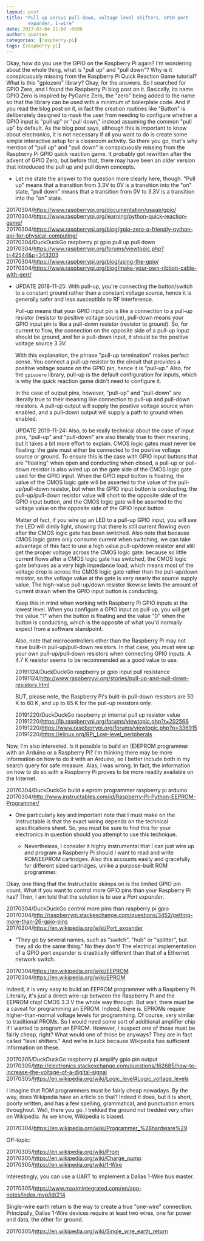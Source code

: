 ```yaml
---
layout: post
title: "Pull-up versus pull-down, voltage level shifters, GPIO port
        expander, 1-wire"
date: 2017-03-04 21:00 -0600
author: quorten
categories: [raspberry-pi]
tags: [raspberry-pi]
---
```


Okay, how do you use the GPIO on the Raspberry Pi again?  I'm
wondering about the whole thing, what is "pull up" and "pull down"?
Why is it conspicuously missing from the Raspberry Pi Quick Reaction
Game tutorial?  What is this "gpiozero" library?  Okay, for the
answers.  So I searched for GPIO Zero, and I found the Raspberry Pi
blog post on it.  Basically, its name GPIO Zero is inspired by PyGame
Zero, the "zero" being added to the name so that the library can be
used with a minimum of boilerplate code.  And if you read the blog
post on it, in fact the creation routines like "Button" is
deliberately designed to mask the user from needing to configure
whether a GPIO input is "pull up" or "pull down," instead assuming the
common "pull up" by default.  As the blog post says, although this is
important to know about electronics, it is not necessary if all you
want to do is create some simple interactive setup for a classroom
activity.  So there you go, that's why mention of "pull up" and "pull
down" is conspicuously missing from the Raspberry Pi GPIO quick
reaction game.  It probably got rewritten after the advent of GPIO
Zero, but before that, there may have been an older version that
introduced the pull up and pull down concepts.

* Let me state the answer to the question more clearly here, though.
  "Pull up" means that a transition from 3.3V to 0V is a transition
  into the "on" state, "pull down" means that a transition from 0V to
  3.3V is a transition into the "on" state.

<!-- more -->

20170304/https://www.raspberrypi.org/documentation/usage/gpio/  
20170304/https://www.raspberrypi.org/learning/python-quick-reaction-game/  
20170304/https://www.raspberrypi.org/blog/gpio-zero-a-friendly-python-api-for-physical-computing/  
20170304/DuckDuckGo raspberry pi gpio pull up pull down  
20170304/https://www.raspberrypi.org/forums/viewtopic.php?t=42544&p=343203  
20170304/https://www.raspberrypi.org/blog/using-the-gpio/  
20170304/https://www.raspberrypi.org/blog/make-your-own-ribbon-cable-with-gert/

* UPDATE 2018-11-25: With pull-up, you're connecting the button/switch
  to a constant ground rather than a constant voltage source, hence it
  is generally safer and less susceptible to RF interference.

  Pull-up means that your GPIO input pin is like a connection to a
  pull-up resistor (resistor to positive voltage source), pull-down
  means your GPIO input pin is like a pull-down resistor (resistor to
  ground).  So, for current to flow, the connection on the opposite
  side of a pull-up input should be ground, and for a pull-down input,
  it should be the positive voltage source 3.3V.

  With this explanation, the phrase "pull-up termination" makes
  perfect sense.  You connect a pull-up resistor to the circuit that
  provides a positive voltage source on the GPIO pin, hence it is
  "pull-up."  Also, for the `gpiozero` library, pull-up is the default
  configuration for inputs, which is why the quick reaction game
  didn't need to configure it.

  In the case of output pins, however, "pull-up" and "pull-down" are
  literally true to their meaning like connection to pull-up and
  pull-down resistors.  A pull-up output will supply the positive
  voltage source when enabled, and a pull-down output will supply a
  path to ground when enabled.

  UPDATE 2019-11-24: Also, to be really technical about the case of
  input pins, "pull-up" and "pull-down" are also literally true to
  their meaning, but it takes a bit more effort to explain.  CMOS
  logic gates must never be floating: the gate must either be
  connected to the positive voltage source or ground.  To ensure this
  is the case with GPIO input buttons that are "floating" when open
  and conducting when closed, a pull-up or pull-down resistor is also
  wired up on the gate side of the CMOS logic gate used for the GPIO
  input.  When the GPIO input button is floating, the value of the
  CMOS logic gate will be asserted to the value of the
  pull-up/pull-down resistor, but when the GPIO input button is
  conducting, the pull-up/pull-down resistor value will short to the
  opposite side of the GPIO input button, and the CMOS logic gate will
  be asserted to the voltage value on the opposite side of the GPIO
  input button.

  Matter of fact, if you wire up an LED to a pull-up GPIO input, you
  will see the LED will dimly light, showing that there is still
  current flowing even after the CMOS logic gate has been switched.
  Also note that because CMOS logic gates only consume current when
  switching, we can take advantage of this fact to use a high value
  pull-up/down resistor and still get the proper voltage across the
  CMOS logic gate: because so little current flows after a CMOS logic
  gate has switched, the CMOS logic gate behaves as a very high
  impedance load, which means most of the voltage drop is across the
  CMOS logic gate rather than the pull-up/down resistor, so the
  voltage value at the gate is very nearly the source supply value.
  The high-value pull-up/down resistor likewise limits the amount of
  current drawn when the GPIO input button is conducting.

  Keep this in mind when working with Raspberry Pi GPIO inputs at the
  lowest level.  When you configure a GPIO input as pull-up, you will
  get the value "1" when the button is floating and the value "0" when
  the button is conducting, which is the opposite of what you'd
  normally expect from a software standpoint.

  Also, note that microcontrollers other than the Raspberry Pi may not
  have built-in pull-up/pull-down resistors.  In that case, you must
  wire up your own pull-up/pull-down resistors when connecting GPIO
  inputs.  A 4.7 K resistor seems to be recommended as a good value to
  use.

  20191124/DuckDuckGo raspberry pi gpio input pull resistance  
  20191124/http://www.raspberryvi.org/stories/pull-up-and-pull-down-resistors.html

  BUT, please note, the Raspberry Pi's built-in pull-down resistors
  are 50 K to 60 K, and up to 65 K for the pull-up resistors only.

  20191220/DuckDuckGo raspberry pi internal pull up resistor value  
  20191220/https://lb.raspberrypi.org/forums/viewtopic.php?t=202568  
  20191220/https://www.raspberrypi.org/forums/viewtopic.php?p=336915  
  20191220/https://elinux.org/RPi_Low-level_peripherals

Now, I'm also interested.  Is it possible to build an (E)EPROM
programmer with an Arduino or a Raspberry Pi?  I'm thinking there may
be more information on how to do it with an Arduino, so I better
include both in my search query for safe measure.  Alas, I was wrong.
In fact, the information on how to do so with a Raspberry Pi proves to
be more readily available on the Internet.

20170304/DuckDuckGo build a eprom programmer raspberry pi arduino  
20170304/http://www.instructables.com/id/Raspberry-Pi-Python-EEPROM-Programmer/

* One particularly key and important note that I must make on the
  Instructable is that the exact wiring depends on the technical
  specifications sheet.  So, you must be sure to find this for your
  electronics in question should you attempt to use this technique.

    * Nevertheless, I consider it highly instrumental that I can just
      wire up and program a Raspberry Pi should I want to read and
      write ROM/EEPROM cartridges.  Also this accounts easily and
      gracefully for different sized cartridges, unlike a
      purpose-built ROM programmer.

Okay, one thing that the Instructable skimps on is the limited GPIO
pin count.  What if you want to control more GPIO pins than your
Raspberry Pi has?  Then, I am told that the solution is to use a _Port
expander_.

20170304/DuckDuckGo control more pins than raspberry pi gpio  
20170304/http://raspberrypi.stackexchange.com/questions/3452/getting-more-than-26-gpio-pins  
20170304/https://en.wikipedia.org/wiki/Port_expander

* "They go by several names, such as "switch", "hub" or "splitter",
  but they all do the same thing."  No they don't!  The electrical
  implementation of a GPIO port expander is drastically different than
  that of a Ethernet network switch.

20170304/https://en.wikipedia.org/wiki/EEPROM  
20170304/https://en.wikipedia.org/wiki/EPROM

Indeed, it is very easy to build an EEPROM programmer with a Raspberry
Pi.  Literally, it's just a direct wire-up between the Raspberry Pi
and the EEPROM chip!  CMOS 3.3 V the whole way through.  But wait,
there must be a caveat for programming an EPROM.  Indeed, there is.
EPROMs require higher-than-normal voltage levels for programming.  Of
course, very similar to traditional PROMs.  So I would need some sort
of additional amplifier chip if I wanted to program an EPROM.
However, I suspect one of those must be fairly cheap, right?  What
would one of those be anyways?  They are in fact called "level
shifters."  And we're in luck because Wikipedia has sufficient
information on these.

20170305/DuckDuckGo raspberry pi amplify gpio pin output  
20170305/http://electronics.stackexchange.com/questions/162685/how-to-increase-the-voltage-of-a-digital-signal  
20170305/https://en.wikipedia.org/wiki/Logic_level#Logic_voltage_levels

I imagine that ROM programmers must be fairly cheap nowadays.  By the
way, does Wikipedia have an article on that?  Indeed it does, but it
is short, poorly written, and has a few spelling, grammatical, and
punctuation errors throughout.  Well, there you go.  I trekked the
ground not tredded very often on Wikipedia.  As we know, Wikipedia is
biased.

20170304/https://en.wikipedia.org/wiki/Programmer_%28hardware%29

Off-topic:

20170305/https://en.wikipedia.org/wiki/Prom  
20170305/https://en.wikipedia.org/wiki/Charge_pump  
20170305/https://en.wikipedia.org/wiki/1-Wire

Interestingly, you can use a UART to implement a Dallas 1-Wire bus
master.

20170305/https://www.maximintegrated.com/en/app-notes/index.mvp/id/214

Single-wire earth return is the way to create a true "one-wire"
connection.  Principally, Dallas 1-Wire devices require at least two
wires, one for power and data, the other for ground.

20170305/https://en.wikipedia.org/wiki/Single_wire_earth_return
